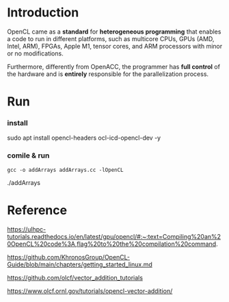# Introduction

OpenCL came as a **standard** for **heterogeneous programming** that enables a code to run in different platforms, such as multicore CPUs, GPUs (AMD, Intel, ARM), FPGAs, Apple M1, tensor cores, and ARM processors with minor or no modifications.

Furthermore, differently from OpenACC, the programmer has **full control** of the hardware and is **entirely** responsible for the parallelization process.

# Run

### install

sudo apt install opencl-headers ocl-icd-opencl-dev -y

### comile & run

```
gcc -o addArrays addArrays.cc -lOpenCL

```

./addArrays

# Reference

https://ulhpc-tutorials.readthedocs.io/en/latest/gpu/opencl/#:~:text=Compiling%20an%20OpenCL%20code%3A,flag%20to%20the%20compilation%20command.

https://github.com/KhronosGroup/OpenCL-Guide/blob/main/chapters/getting_started_linux.md

https://github.com/olcf/vector_addition_tutorials

https://www.olcf.ornl.gov/tutorials/opencl-vector-addition/

